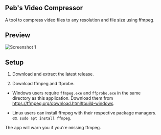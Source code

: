 ## Peb's Video Compressor
A tool to compress video files to any resolution and file size using ffmpeg.

## Preview
![Screenshot 1](https://github.com/pebfromweb/Pebs-Video-Compressor/blob/master/screenshot.png)

## Setup
1. Download and extract the latest release.

2. Download ffmpeg and ffprobe.

- Windows users require `ffmpeg.exe` and `ffprobe.exe` in the same directory as this application. Download them from https://ffmpeg.org/download.html#build-windows.

- Linux users can install ffmpeg with their respective package managers. ex. `sudo apt install ffmpeg`.

The app will warn you if you're missing ffmpeg.
